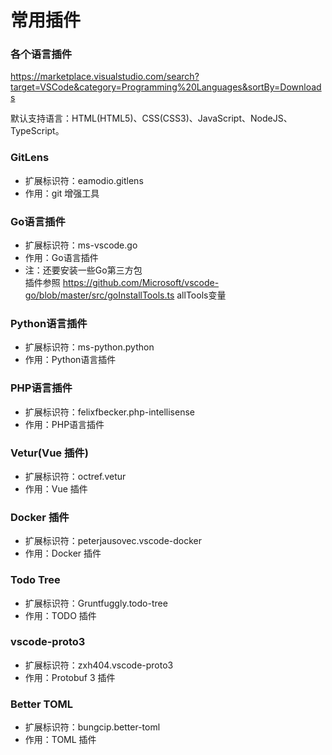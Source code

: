 # 常用插件

### 各个语言插件

<https://marketplace.visualstudio.com/search?target=VSCode&category=Programming%20Languages&sortBy=Downloads>

默认支持语言：HTML(HTML5)、CSS(CSS3)、JavaScript、NodeJS、TypeScript。

### GitLens

- 扩展标识符：eamodio.gitlens
- 作用：git 增强工具

### Go语言插件

- 扩展标识符：ms-vscode.go
- 作用：Go语言插件
- 注：还要安装一些Go第三方包  
  插件参照 <https://github.com/Microsoft/vscode-go/blob/master/src/goInstallTools.ts> allTools变量

### Python语言插件

- 扩展标识符：ms-python.python
- 作用：Python语言插件

### PHP语言插件

- 扩展标识符：felixfbecker.php-intellisense
- 作用：PHP语言插件

### Vetur(Vue 插件)

- 扩展标识符：octref.vetur
- 作用：Vue 插件

### Docker 插件

- 扩展标识符：peterjausovec.vscode-docker
- 作用：Docker 插件

### Todo Tree

- 扩展标识符：Gruntfuggly.todo-tree
- 作用：TODO 插件

### vscode-proto3

- 扩展标识符：zxh404.vscode-proto3
- 作用：Protobuf 3 插件

### Better TOML

- 扩展标识符：bungcip.better-toml
- 作用：TOML 插件
